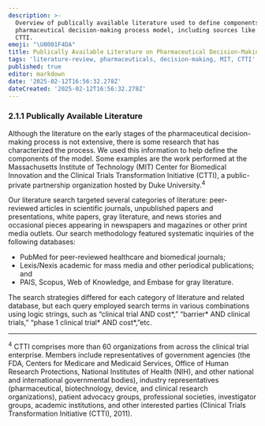 ```yaml
---
description: >-
  Overview of publically available literature used to define components of the
  pharmaceutical decision-making process model, including sources like MIT and
  CTTI.
emoji: "\U0001F4DA"
title: Publically Available Literature on Pharmaceutical Decision-Making
tags: 'literature-review, pharmaceuticals, decision-making, MIT, CTTI'
published: true
editor: markdown
date: '2025-02-12T16:56:32.278Z'
dateCreated: '2025-02-12T16:56:32.278Z'
---
```

### 2.1.1 Publically Available Literature

Although the literature on the early stages of the pharmaceutical decision-making process is not extensive, there is some research that has characterized the process. We used this information to help define the components of the model. Some examples are the work performed at the Massachusetts Institute of Technology (MIT) Center for Biomedical Innovation and the Clinical Trials Transformation Initiative (CTTI), a public-private partnership organization hosted by Duke University.<sup>4</sup>

Our literature search targeted several categories of literature: peer-reviewed articles in scientific journals, unpublished papers and presentations, white papers, gray literature, and news stories and occasional pieces appearing in newspapers and magazines or other print media outlets. Our search methodology featured systematic inquiries of the following databases:

- PubMed for peer-reviewed healthcare and biomedical journals;
- Lexis/Nexis academic for mass media and other periodical publications; and
- PAIS, Scopus, Web of Knowledge, and Embase for gray literature.

The search strategies differed for each category of literature and related database, but each query employed search terms in various combinations using logic strings, such as “clinical trial AND cost\*,” “barrier\* AND clinical trials,” “phase 1 clinical trial\* AND cost\*,”etc.

---

<sup>4</sup> CTTI comprises more than 60 organizations from across the clinical trial enterprise. Members include representatives of government agencies (the FDA, Centers for Medicare and Medicaid Services, Office of Human Research Protections, National Institutes of Health (NIH), and other national and international governmental bodies), industry representatives (pharmaceutical, biotechnology, device, and clinical research organizations), patient advocacy groups, professional societies, investigator groups, academic institutions, and other interested parties (Clinical Trials Transformation Initiative (CTTI), 2011).

#
